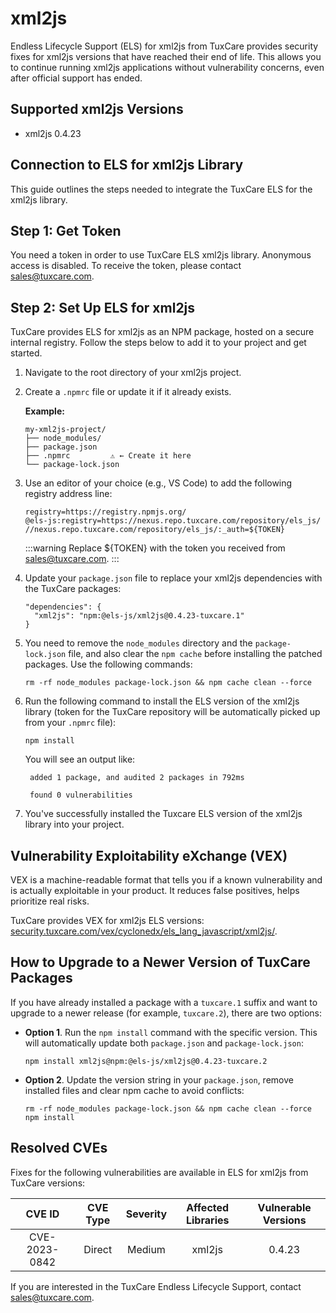 # xml2js

Endless Lifecycle Support (ELS) for xml2js from TuxCare provides security fixes for xml2js versions that have reached their end of life. This allows you to continue running xml2js applications without vulnerability concerns, even after official support has ended.

## Supported xml2js Versions

* xml2js 0.4.23

## Connection to ELS for xml2js Library

This guide outlines the steps needed to integrate the TuxCare ELS for the xml2js library.

## Step 1: Get Token

You need a token in order to use TuxCare ELS xml2js library. Anonymous access is disabled. To receive the token, please contact [sales@tuxcare.com](mailto:sales@tuxcare.com).

## Step 2: Set Up ELS for xml2js

TuxCare provides ELS for xml2js as an NPM package, hosted on a secure internal registry. Follow the steps below to add it to your project and get started.

1. Navigate to the root directory of your xml2js project.
2. Create a `.npmrc` file or update it if it already exists.

   **Example:**

   ```text
   my-xml2js-project/
   ├── node_modules/
   ├── package.json
   ├── .npmrc         ⚠️ ← Create it here
   └── package-lock.json
   ```

3. Use an editor of your choice (e.g., VS Code) to add the following registry address line:

   <CodeWithCopy>

   ```text
   registry=https://registry.npmjs.org/
   @els-js:registry=https://nexus.repo.tuxcare.com/repository/els_js/
   //nexus.repo.tuxcare.com/repository/els_js/:_auth=${TOKEN}
   ```

   </CodeWithCopy>

   :::warning
   Replace ${TOKEN} with the token you received from [sales@tuxcare.com](mailto:sales@tuxcare.com).
   :::

4. Update your `package.json` file to replace your xml2js dependencies with the TuxCare packages:

   <CodeWithCopy>

   ```text
   "dependencies": {
     "xml2js": "npm:@els-js/xml2js@0.4.23-tuxcare.1"
   }
   ```

   </CodeWithCopy>

5. You need to remove the `node_modules` directory and the `package-lock.json` file, and also clear the `npm cache` before installing the patched packages. Use the following commands:
   
   <CodeWithCopy>

   ```text
   rm -rf node_modules package-lock.json && npm cache clean --force
   ```

   </CodeWithCopy>

6. Run the following command to install the ELS version of the xml2js library (token for the TuxCare repository will be automatically picked up from your `.npmrc` file):

   <CodeWithCopy>

   ```text
   npm install
   ```

   </CodeWithCopy>

   You will see an output like:

   ```text
    added 1 package, and audited 2 packages in 792ms
    
    found 0 vulnerabilities
   ```

7. You've successfully installed the Tuxcare ELS version of the xml2js library into your project.

## Vulnerability Exploitability eXchange (VEX) 

VEX is a machine-readable format that tells you if a known vulnerability and is actually exploitable in your product. It reduces false positives, helps prioritize real risks.

TuxCare provides VEX for xml2js ELS versions: [security.tuxcare.com/vex/cyclonedx/els_lang_javascript/xml2js/](https://security.tuxcare.com/vex/cyclonedx/els_lang_javascript/xml2js/).

## How to Upgrade to a Newer Version of TuxCare Packages

If you have already installed a package with a `tuxcare.1` suffix and want to upgrade to a newer release (for example, `tuxcare.2`), there are two options:

* **Option 1**. Run the `npm install` command with the specific version. This will automatically update both `package.json` and `package-lock.json`:

  <CodeWithCopy>

  ```text
  npm install xml2js@npm:@els-js/xml2js@0.4.23-tuxcare.2
  ```

  </CodeWithCopy>

* **Option 2**. Update the version string in your `package.json`, remove installed files and clear npm cache to avoid conflicts:

  <CodeWithCopy>

  ```text
  rm -rf node_modules package-lock.json && npm cache clean --force
  npm install
  ```

  </CodeWithCopy>

## Resolved CVEs

Fixes for the following vulnerabilities are available in ELS for xml2js from TuxCare versions:

| CVE ID         | CVE Type | Severity | Affected Libraries | Vulnerable Versions |
| :------------: | :------: |:--------:|:------------------:| :----------------: |
| CVE-2023-0842  | Direct   | Medium   | xml2js             | 0.4.23             |

If you are interested in the TuxCare Endless Lifecycle Support, contact [sales@tuxcare.com](mailto:sales@tuxcare.com).
